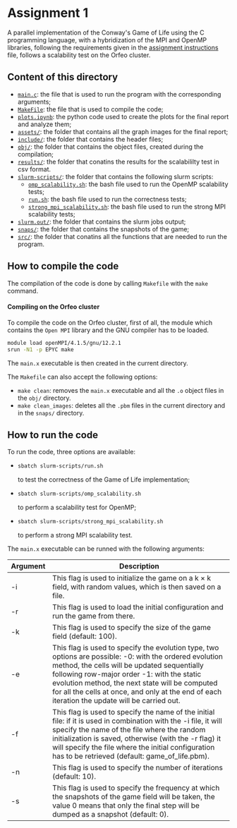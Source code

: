 # Assignment 1

A parallel implementation of the Conway's Game of Life using the C programming language, with a hybridization of the MPI and OpenMP libraries, following the requirements given in the [assignment instructions](https://github.com/Foundations-of-HPC/Foundations_of_HPC_2022/blob/main/Assignment/exercise1/Assignment_exercise1.pdf) file, follows a scalability test on the Orfeo cluster.

## Content of this directory
- [`main.c`](main.c): the file that is used to run the program with the corresponding arguments;
- [`MakeFile`](/assignment_1/Makefile): the file that is used to compile the code;
- [`plots.ipynb`](plots.ipynb): the python code used to create the plots for the final report and analyze them;
- [`assets/`](/assignment_1/assets/): the folder that contains all the graph images for the final report;
- [`include/`](/assignment_1/include/): the folder that contains the header files;
- [`obj/`](/assignment_1/obj/): the folder that contains the object files, created during the compilation;
- [`results/`](/assignment_1/results/): the folder that conatins the results for the scalabililty test in csv format.
- [`slurm-scripts/`](/assignment_1/slurm-scripts/): the folder that contains the following slurm scripts:
  - [`omp_scalability.sh`](/assignment_1/slurm-scripts/omp_scalability.sh): the bash file used to run the OpenMP scalability tests;
  - [`run.sh`](/assignment_1/slurm-scripts/run.sh): the bash file used to run the correctness tests;
  - [`strong_mpi_scalability.sh`](/assignment_1/slurm-scripts/strong_mpi_scalability.sh): the bash file used to run the strong MPI scalability tests;
- [`slurm.out/`](/assignment_1/slurm.out/): the folder that contains the slurm jobs output;
- [`snaps/`](/assignment_1/snaps/): the folder that contains the snapshots of the game;
- [`src/`](/assignment_1/src/): the folder that conatins all the functions that are needed to run the program.

## How to compile the code
The compilation of the code is done by calling `Makefile` with the `make` command. 

#### Compiling on the Orfeo cluster

To compile the code on the Orfeo cluster, first of all, the module which contains the `Open MPI` library and the GNU compiler has to be loaded. 

```bash
module load openMPI/4.1.5/gnu/12.2.1
srun -N1 -p EPYC make
```
The `main.x` executable is then created in the current directory.

The `Makefile` can also accept the following options:

- `make clean`: removes the `main.x` executable and all the `.o` object files in the `obj/` directory.
- `make clean_images`: deletes all the `.pbm` files in the current directory and in the `snaps/` directory. 

## How to run the code

To run the code, three options are available:
-   ```bash
    sbatch slurm-scripts/run.sh
    ```
    to test the correctness of the Game of Life implementation;
-   ```bash
    sbatch slurm-scripts/omp_scalability.sh
    ```
    to perform a scalability test for OpenMP;
-   ```bash
    sbatch slurm-scripts/strong_mpi_scalability.sh
    ```
    to perform a strong MPI scalability test.


The `main.x` executable can be runned with the following arguments:

| Argument | Description                                                                                                                                                                                                                                                                                                                                               |
|----------|-----------------------------------------------------------------------------------------------------------------------------------------------------------------------------------------------------------------------------------------------------------------------------------------------------------------------------------------------------------|
| -i       | This flag is used to initialize the game on a k × k field, with random values, which is then saved on a file.                                                                                                            |
| -r       | This flag is used to load the initial configuration and run the game from there.                                                                             |
| -k       | This flag is used to specify the size of the game field (default: 100).                                                                                                                                                  |
| -e       | This flag is used to specify the evolution type, two options are possible: -0: with the ordered evolution method, the cells will be updated sequentially following row-major order -1: with the static evolution method, the next state will be computed for all the cells at once, and only at the end of each iteration the update will be carried out. |
| -f       | This flag is used to specify the name of the initial file: if it is used in combination with the -i file, it will specify the name of the file where the random initialization is saved, otherwise (with the -r flag) it will specify the file where the initial configuration has to be retrieved (default: game_of_life.pbm).                           |
| -n       | This flag is used to specify the number of iterations (default: 10).                                                                                   |
| -s       | This flag is used to specify the frequency at which the snapshots of the game field will be taken, the value 0 means that only the final step will be dumped as a snapshot (default: 0).                                                                                                                        